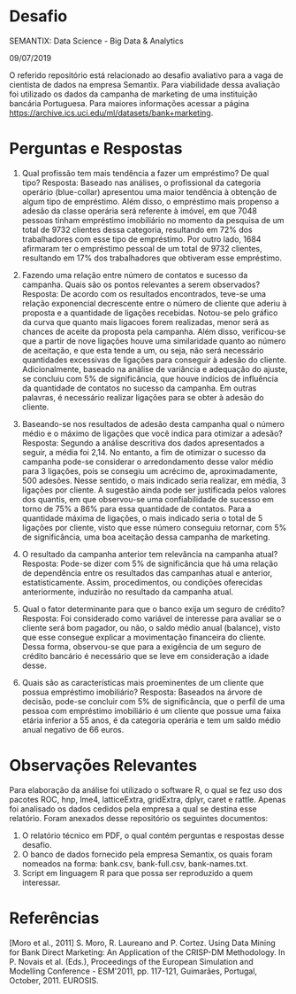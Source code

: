 # Desafio
SEMANTIX: 
Data  Science - Big Data & Analytics

09/07/2019


O referido repositório está relacionado ao desafio avaliativo para a vaga de cientista de dados na empresa Semantix. Para viabilidade dessa avaliação foi utilizado os dados da campanha de marketing de uma instituição bancária Portuguesa. Para maiores informações acessar a página https://archive.ics.uci.edu/ml/datasets/bank+marketing.

# Perguntas e Respostas
1) Qual profissão tem mais tendência a fazer um empréstimo? De qual tipo?
Resposta: Baseado nas análises, o profissional da categoria operário (blue-collar) apresentou uma maior tendência à obtenção de algum tipo de empréstimo. Além disso, o empréstimo mais propenso a adesão da classe operária será referente à imóvel, em que 7048 pessoas tinham empréstimo imobiliário no momento da pesquisa de um total de 9732 clientes dessa categoria, resultando em 72% dos trabalhadores com esse tipo de empréstimo. Por outro lado, 1684 afirmaram ter o empréstimo pessoal de um total de 9732 clientes, resultando em 17% dos trabalhadores que obtiveram esse empréstimo.

2) Fazendo uma relação entre número de contatos e sucesso da campanha. Quais são os pontos relevantes a serem observados?
Resposta: De acordo com os resultados encontrados, teve-se uma relação exponencial decrescente entre o número de cliente que aderiu à proposta e a quantidade de ligações recebidas. Notou-se pelo gráfico da curva que quanto mais ligacoes forem realizadas, menor será as chances de aceite da proposta pela campanha. Além disso, verificou-se que a partir de nove ligações houve uma similaridade quanto ao número de aceitação, e que esta tende a um, ou seja, não será necessário quantidades excessivas de ligações para conseguir à adesão do cliente. Adicionalmente, baseado na anàlise de variância e adequação do ajuste, se concluiu com 5% de significância, que houve indícios de influência da quantidade de contatos no sucesso da campanha. Em outras palavras, é necessário realizar ligações para se obter à adesão do cliente. 

3) Baseando-se nos resultados de adesão desta campanha qual o número médio e o máximo de ligações que você indica para otimizar a adesão?
Resposta: Segundo a análise descritiva dos dados apresentados a seguir, a média foi 2,14. No entanto, a fim de otimizar o sucesso da campanha pode-se considerar o arredondamento desse valor médio para 3 ligações, pois se consegiu um acrécimo de, aproximadamente, 500 adesões. Nesse sentido, o mais indicado seria realizar, em média, 3 ligações por cliente. A sugestão ainda pode ser justificada pelos valores dos quantis, em que observou-se uma confiabilidade de sucesso em torno de 75% a 86% para essa quantidade de contatos. Para a quantidade máxima de ligações, o mais indicado seria o total de 5 ligações por cliente, visto que esse número conseguiu retornar, com 5% de significância, uma boa aceitação dessa campanha de marketing. 

4) O resultado da campanha anterior tem relevância na campanha atual?
Resposta: Pode-se dizer com 5% de significância que há uma relação de dependência entre os resultados das campanhas atual e anterior, estatisticamente. Assim, procedimentos, ou condições oferecidas anteriormente, induzirão no resultado da campanha atual.

5) Qual o fator determinante para que o banco exija um seguro de crédito?
Resposta: Foi considerado como variável de interesse para avaliar se o cliente será bom pagador, ou não, o saldo médio anual (balance), visto que esse consegue explicar a movimentação financeira do cliente. Dessa forma, observou-se que para a exigência de um seguro de crédito bancário é necessário que se leve em consideração a idade desse.

6) Quais são as características mais proeminentes de um cliente que possua empréstimo imobiliário?
Resposta: Baseados na árvore de decisão, pode-se concluir com 5% de significância, que o perfil de uma pessoa com empréstimo imobiliário é um cliente que possue uma faixa etária inferior a 55 anos, é da categoria operária e tem um saldo médio anual negativo de 66 euros.

# Observações Relevantes
Para elaboração da análise foi utilizado o software R, o qual se fez uso dos pacotes ROC, hnp, lme4, latticeExtra, gridExtra, dplyr, caret e rattle. Apenas foi analisado os dados cedidos pela empresa a qual se destina esse relatório. 
Foram anexados desse repositório os seguintes documentos:
1)	O relatório técnico em PDF, o qual contém perguntas e respostas desse desafio.
2)	O banco de dados fornecido pela empresa Semantix, os quais foram nomeados na forma: bank.csv, bank-full.csv, bank-names.txt.
3)	Script em linguagem R para que possa ser reproduzido a quem interessar.

# Referências
[Moro et al., 2011] S. Moro, R. Laureano and P. Cortez. Using Data Mining for Bank Direct Marketing: An Application of the CRISP-DM Methodology. 
In P. Novais et al. (Eds.), Proceedings of the European Simulation and Modelling Conference - ESM'2011, pp. 117-121, Guimarães, Portugal, October, 2011. EUROSIS.
